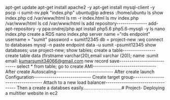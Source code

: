 apt-get update
apt-get install apache2 -y
apt-get install mysql-client -y
pscp -i sumit-nv.ppk "index.php" ubuntu@ip adress :/home/ubuntu
ls
show index.php
cd /var/www/html
ls
rm -r index.html
ls
mv index.php /var/www/html
ls
cd /var/www/html
ls
add repository---------------
add-apt-repository -y ppa:ondrej/php
apt install php5.6 php5.6-mysqli -y
ls
nano index.php
create a RDS
nano index.php
server name ="rds endpoint"
username = "sumit"
password = sumit12345
db = project-new
:wq
connect to databases
mysql -n paste endpoint data -u sumit -psumit12345
show databases;
use project-new;
show tables;
create a table----------------
create table data (firstname varchar(20),email varchar (20));
name :sumit
email: kumarsumit34066@gmail.com
new record save---------------------------
select * from table;
go to create AMI-------------------------------
After create Autoscaling----------------------------
After create launch Configuration----------------------------
Create target group---------------------------------
Attach to a new load balancer----------------------------------
Then a create a databses easily..............................# Project-
Deploying a multitier website in ec2

